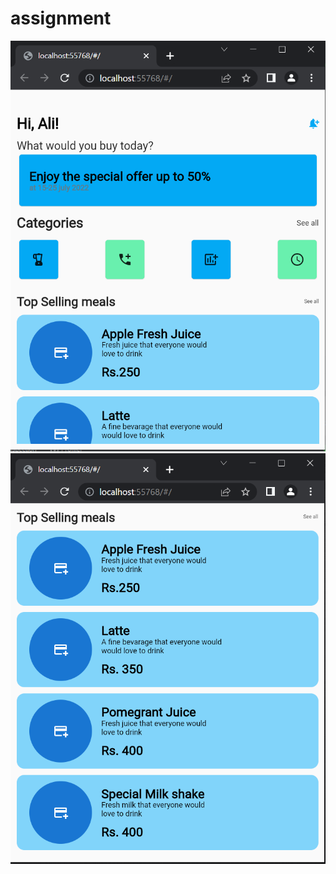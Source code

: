 # assignment

<img alt="output 1" src="https://github.com/aliraza-devv/Assignment/blob/master/output/1.PNG" />

<img alt="output 1" src="https://github.com/aliraza-devv/Assignment/blob/master/output/2.PNG" />
